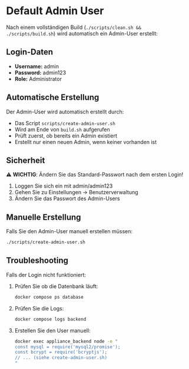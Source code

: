 # Default Admin User

Nach einem vollständigen Build (`./scripts/clean.sh && ./scripts/build.sh`) wird automatisch ein Admin-User erstellt:

## Login-Daten

- **Username:** admin
- **Password:** admin123
- **Role:** Administrator

## Automatische Erstellung

Der Admin-User wird automatisch erstellt durch:
- Das Script `scripts/create-admin-user.sh`
- Wird am Ende von `build.sh` aufgerufen
- Prüft zuerst, ob bereits ein Admin existiert
- Erstellt nur einen neuen Admin, wenn keiner vorhanden ist

## Sicherheit

⚠️ **WICHTIG**: Ändern Sie das Standard-Passwort nach dem ersten Login!

1. Loggen Sie sich ein mit admin/admin123
2. Gehen Sie zu Einstellungen → Benutzerverwaltung
3. Ändern Sie das Passwort des Admin-Users

## Manuelle Erstellung

Falls Sie den Admin-User manuell erstellen müssen:

```bash
./scripts/create-admin-user.sh
```

## Troubleshooting

Falls der Login nicht funktioniert:

1. Prüfen Sie ob die Datenbank läuft:
   ```bash
   docker compose ps database
   ```

2. Prüfen Sie die Logs:
   ```bash
   docker compose logs backend
   ```

3. Erstellen Sie den User manuell:
   ```bash
   docker exec appliance_backend node -e "
   const mysql = require('mysql2/promise');
   const bcrypt = require('bcryptjs');
   // ... (siehe create-admin-user.sh)
   "
   ```
